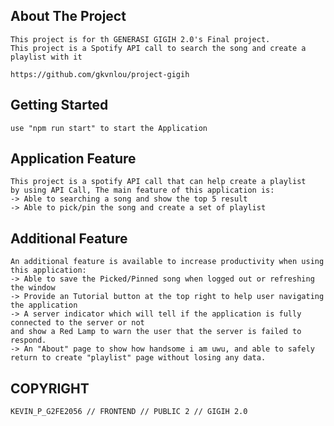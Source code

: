 ## About The Project

    This project is for th GENERASI GIGIH 2.0's Final project.
    This project is a Spotify API call to search the song and create a playlist with it

    https://github.com/gkvnlou/project-gigih

<!-- GETTING STARTED -->

## Getting Started

    use "npm run start" to start the Application

<!-- USAGE EXAMPLES -->

## Application Feature

    This project is a spotify API call that can help create a playlist
    by using API Call, The main feature of this application is:
    -> Able to searching a song and show the top 5 result
    -> Able to pick/pin the song and create a set of playlist

## Additional Feature

    An additional feature is available to increase productivity when using this application:
    -> Able to save the Picked/Pinned song when logged out or refreshing the window
    -> Provide an Tutorial button at the top right to help user navigating the application
    -> A server indicator which will tell if the application is fully connected to the server or not
    and show a Red Lamp to warn the user that the server is failed to respond.
    -> An "About" page to show how handsome i am uwu, and able to safely return to create "playlist" page without losing any data.

## COPYRIGHT

    KEVIN_P_G2FE2056 // FRONTEND // PUBLIC 2 // GIGIH 2.0
